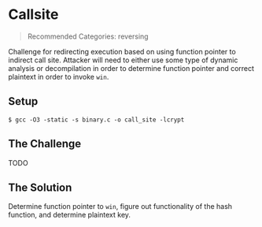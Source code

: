 # Callsite

> Recommended Categories: reversing

Challenge for redirecting execution based on using function pointer to indirect call site. Attacker will need to either use some type of dynamic analysis or decompilation in order to determine function pointer and correct plaintext in order to invoke `win`.

## Setup

```
$ gcc -O3 -static -s binary.c -o call_site -lcrypt
```

## The Challenge

TODO

## The Solution

Determine function pointer to `win`, figure out functionality of the hash function, and determine plaintext key.


